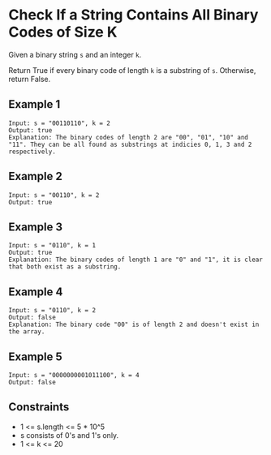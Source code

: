 # Check If a String Contains All Binary Codes of Size K

Given a binary string `s` and an integer `k`.

Return True if every binary code of length `k` is a substring of `s`. Otherwise, return False.

## Example 1

```
Input: s = "00110110", k = 2
Output: true
Explanation: The binary codes of length 2 are "00", "01", "10" and "11". They can be all found as substrings at indicies 0, 1, 3 and 2 respectively.
```

## Example 2

```
Input: s = "00110", k = 2
Output: true
```

## Example 3

```
Input: s = "0110", k = 1
Output: true
Explanation: The binary codes of length 1 are "0" and "1", it is clear that both exist as a substring. 
```

## Example 4

```
Input: s = "0110", k = 2
Output: false
Explanation: The binary code "00" is of length 2 and doesn't exist in the array.
```

## Example 5

```
Input: s = "0000000001011100", k = 4
Output: false
 ```

## Constraints

- 1 <= s.length <= 5 * 10^5
- s consists of 0's and 1's only.
- 1 <= k <= 20
